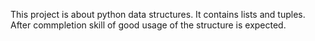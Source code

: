 This project is about python data structures. It contains lists and tuples. After commpletion skill of good usage of the structure is expected.
